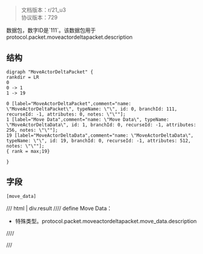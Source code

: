 # <!-- md:samp MoveActorDeltaPacket -->

> 文档版本：r/21_u3<br/>协议版本：729

<!-- md:samp MoveActorDeltaPacket -->数据包，数字ID是`111`。该数据包用于protocol.packet.moveactordeltapacket.description

## 结构

```viz
digraph "MoveActorDeltaPacket" {
rankdir = LR
0
0 -> 1
1 -> 19

0 [label="MoveActorDeltaPacket",comment="name: \"MoveActorDeltaPacket\", typeName: \"\", id: 0, branchId: 111, recurseId: -1, attributes: 0, notes: \"\""];
1 [label="Move Data",comment="name: \"Move Data\", typeName: \"MoveActorDeltaData\", id: 1, branchId: 0, recurseId: -1, attributes: 256, notes: \"\""];
19 [label="MoveActorDeltaData",comment="name: \"MoveActorDeltaData\", typeName: \"\", id: 19, branchId: 0, recurseId: -1, attributes: 512, notes: \"\""];
{ rank = max;19}

}

```

## 字段

```title='MoveActorDeltaPacket'
[move_data]
```

/// html | div.result
//// define
Move Data：[<!-- md:samp MoveActorDeltaData -->](../types/moveactordeltadata.md)

- 特殊类型。protocol.packet.moveactordeltapacket.move_data.description


////

///

